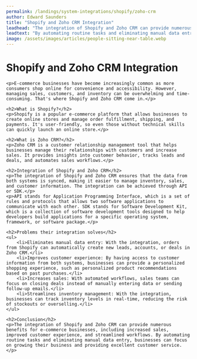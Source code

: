 ```yaml
---
permalink: /landings/system-integrations/shopify/zoho-crm
author: Edward Saunders
title: "Shopify and Zoho CRM Integration"
leadhead: "The integration of Shopify and Zoho CRM can provide numerous benefits for e-commerce businesses, including increased sales, improved customer experience, and streamlined workflows"
leadtext: "By automating routine tasks and eliminating manual data entry, businesses can focus on growing their business and providing excellent customer service."
image: /assets/images/articles/people-sitting-near-table.webp
---
```

<div class="arttext">	<h1>Shopify and Zoho CRM Integration</h1>

	<p>E-commerce businesses have become increasingly common as more consumers shop online for convenience and accessibility. However, managing sales, customers, and inventory can be overwhelming and time-consuming. That's where Shopify and Zoho CRM come in.</p>

	<h2>What is Shopify?</h2>
	<p>Shopify is a popular e-commerce platform that allows businesses to create online stores and manage order fulfillment, shipping, and payments. It's user-friendly, so even those without technical skills can quickly launch an online store.</p>

	<h2>What is Zoho CRM?</h2>
	<p>Zoho CRM is a customer relationship management tool that helps businesses manage their relationships with customers and increase sales. It provides insights into customer behavior, tracks leads and deals, and automates sales workflows.</p>

	<h2>Integration of Shopify and Zoho CRM</h2>
	<p>The integration of Shopify and Zoho CRM ensures that the data from both systems is synced, making it easier to manage inventory, sales, and customer information. The integration can be achieved through API or SDK.</p>
	<p>API stands for Application Programming Interface, which is a set of rules and protocols that allows two software applications to communicate with each other. SDK stands for Software Development Kit, which is a collection of software development tools designed to help developers build applications for a specific operating system, framework, or software package.</p>

	<h2>Problems their integration solves</h2>
	<ul>
		<li>Eliminates manual data entry: With the integration, orders from Shopify can automatically create new leads, accounts, or deals in Zoho CRM.</li>
		<li>Improves customer experience: By having access to customer information from both systems, businesses can provide a personalized shopping experience, such as personalized product recommendations based on past purchases.</li>
		<li>Increases sales: With automated workflows, sales teams can focus on closing deals instead of manually entering data or sending follow-up emails.</li>
		<li>Streamlines inventory management: With the integration, businesses can track inventory levels in real-time, reducing the risk of stockouts or overselling.</li>
	</ul>

	<h2>Conclusion</h2>
	<p>The integration of Shopify and Zoho CRM can provide numerous benefits for e-commerce businesses, including increased sales, improved customer experience, and streamlined workflows. By automating routine tasks and eliminating manual data entry, businesses can focus on growing their business and providing excellent customer service.</p>

</div>